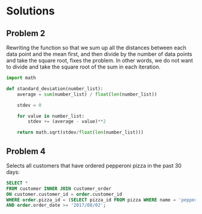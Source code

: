 # Solutions

## Problem 2

Rewriting the function so that we sum up all the distances between each data
point and the mean first, and then divide by the number of data points and
take the square root, fixes the problem. In other words, we do not want to
divide and take the square root of the sum in each iteration.

```py
import math

def standard_deviation(number_list):
    average = sum(number_list) / float(len(number_list))

    stdev = 0

    for value in number_list:
        stdev += (average - value)**2

    return math.sqrt(stdev/float(len(number_list)))
```

## Problem 4

Selects all customers that have ordered pepperoni pizza in the past 30 days:

```sql
SELECT *
FROM customer INNER JOIN customer_order
ON customer.customer_id = order.customer_id
WHERE order.pizza_id = (SELECT pizza_id FROM pizza WHERE name = 'pepperoni')
AND order.order_date >= '2017/08/02';
```